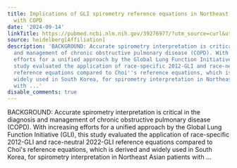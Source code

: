 ```yaml
---
title: Implications of GLI spirometry reference equations in Northeast Asian patients
  with COPD
date: '2024-09-14'
linkTitle: https://pubmed.ncbi.nlm.nih.gov/39276977/?utm_source=curl&utm_medium=rss&utm_campaign=pubmed-2&utm_content=1FakS-2QOkCT8HsMOQP1bCRQ4YzyumYOmxmF0moLsQ3dFB1E9V&fc=20220326224207&ff=20240915192147&v=2.18.0.post9+e462414
source: heidelberg[Affiliation]
description: 'BACKGROUND: Accurate spirometry interpretation is critical in the diagnosis
  and management of chronic obstructive pulmonary disease (COPD). With increasing
  efforts for a unified approach by the Global Lung Function Initiative (GLI), this
  study evaluated the application of race-specific 2012-GLI and race-neutral 2022-GLI
  reference equations compared to Choi''s reference equations, which is derived and
  widely used in South Korea, for spirometry interpretation in Northeast Asian patients
  with ...'
disable_comments: true
---
```

BACKGROUND: Accurate spirometry interpretation is critical in the diagnosis and management of chronic obstructive pulmonary disease (COPD). With increasing efforts for a unified approach by the Global Lung Function Initiative (GLI), this study evaluated the application of race-specific 2012-GLI and race-neutral 2022-GLI reference equations compared to Choi's reference equations, which is derived and widely used in South Korea, for spirometry interpretation in Northeast Asian patients with ...